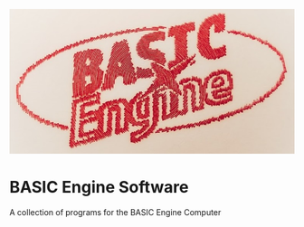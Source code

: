 ![BASIC Engine Logo](https://github.com/JamesCWhite/BASIC_Engine_Software/blob/main/images/BE_Logo.jpeg?raw=true)
# BASIC Engine Software
A collection of programs for the BASIC Engine Computer
